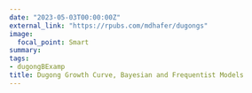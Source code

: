 ```yaml
---
date: "2023-05-03T00:00:00Z"
external_link: "https://rpubs.com/mdhafer/dugongs"
image:
  focal_point: Smart
summary: 
tags:
- dugongBExamp
title: Dugong Growth Curve, Bayesian and Frequentist Models
---
```


